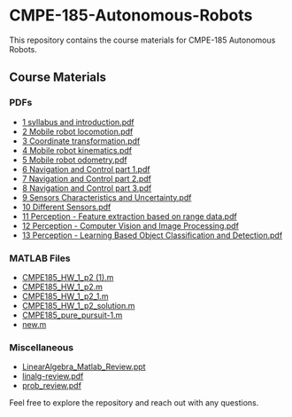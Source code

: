 # CMPE-185-Autonomous-Robots

This repository contains the course materials for CMPE-185 Autonomous Robots.

## Course Materials

### PDFs

- [1 syllabus and introduction.pdf](./1%20syllabus%20and%20introduction.pdf)
- [2 Mobile robot locomotion.pdf](./2%20Mobile%20robot%20locomotion.pdf)
- [3 Coordinate transformation.pdf](./3%20Coordinate%20transformation.pdf)
- [4 Mobile robot kinematics.pdf](./4%20Mobile%20robot%20kinematics.pdf)
- [5 Mobile robot odometry.pdf](./5%20Mobile%20robot%20odometry.pdf)
- [6 Navigation and Control part 1.pdf](./6%20Navigation%20and%20Control%20part%201.pdf)
- [7 Navigation and Control part 2.pdf](./7%20Navigation%20and%20Control%20part%202.pdf)
- [8 Navigation and Control part 3.pdf](./8%20Navigation%20and%20Control%20part%203.pdf)
- [9 Sensors Characteristics and Uncertainty.pdf](./9%20Sensors%20Characteristics%20and%20Uncertainty.pdf)
- [10 Different Sensors.pdf](./10%20Different%20Sensors.pdf)
- [11 Perception - Feature extraction based on range data.pdf](./11%20Perception%20-%20Feature%20extraction%20based%20on%20range%20data.pdf)
- [12 Perception - Computer Vision and Image Processing.pdf](./12%20Perception%20-%20Computer%20Vision%20and%20Image%20Processing.pdf)
- [13 Perception - Learning Based Object Classification and Detection.pdf](./13%20Perception%20-%20Learning%20Based%20Object%20Classification%20and%20Detection.pdf)

### MATLAB Files

- [CMPE185_HW_1_p2 (1).m](./CMPE185_HW_1_p2%20(1).m)
- [CMPE185_HW_1_p2.m](./CMPE185_HW_1_p2.m)
- [CMPE185_HW_1_p2_1.m](./CMPE185_HW_1_p2_1.m)
- [CMPE185_HW_1_p2_solution.m](./CMPE185_HW_1_p2_solution.m)
- [CMPE185_pure_pursuit-1.m](./CMPE185_pure_pursuit-1.m)
- [new.m](./new.m)

### Miscellaneous

- [LinearAlgebra_Matlab_Review.ppt](./LinearAlgebra_Matlab_Review.ppt)
- [linalg-review.pdf](./linalg-review.pdf)
- [prob_review.pdf](./prob_review.pdf)

Feel free to explore the repository and reach out with any questions.
